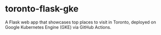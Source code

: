 # toronto-flask-gke
A Flask web app that showcases top places to visit in Toronto, deployed on Google Kubernetes Engine (GKE) via GitHub Actions.
